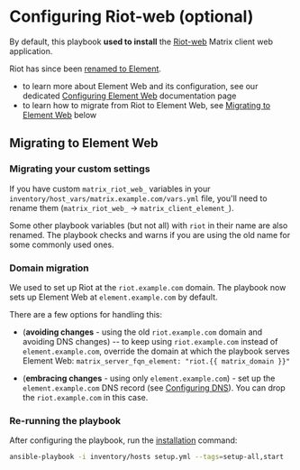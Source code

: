 # Configuring Riot-web (optional)

By default, this playbook **used to install** the [Riot-web](https://github.com/element-hq/riot-web) Matrix client web application.

Riot has since been [renamed to Element](https://element.io/blog/welcome-to-element/).

- to learn more about Element Web and its configuration, see our dedicated [Configuring Element Web](configuring-playbook-client-element-web.md) documentation page
- to learn how to migrate from Riot to Element Web, see [Migrating to Element Web](#migrating-to-element-web) below


## Migrating to Element Web

### Migrating your custom settings

If you have custom `matrix_riot_web_` variables in your `inventory/host_vars/matrix.example.com/vars.yml` file, you'll need to rename them (`matrix_riot_web_` -> `matrix_client_element_`).

Some other playbook variables (but not all) with `riot` in their name are also renamed. The playbook checks and warns if you are using the old name for some commonly used ones.


### Domain migration

We used to set up Riot at the `riot.example.com` domain. The playbook now sets up Element Web at `element.example.com` by default.

There are a few options for handling this:

- (**avoiding changes** - using the old `riot.example.com` domain and avoiding DNS changes) -- to keep using `riot.example.com` instead of `element.example.com`, override the domain at which the playbook serves Element Web: `matrix_server_fqn_element: "riot.{{ matrix_domain }}"`

- (**embracing changes** - using only `element.example.com`) - set up the `element.example.com` DNS record (see [Configuring DNS](configuring-dns.md)). You can drop the `riot.example.com` in this case.


### Re-running the playbook

After configuring the playbook, run the [installation](installing.md) command:

```sh
ansible-playbook -i inventory/hosts setup.yml --tags=setup-all,start
```
